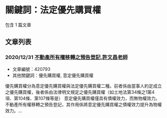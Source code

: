 # 關鍵詞：法定優先購買權

包含 1 篇文章

## 文章列表

### 2020/12/31 [不動產所有權移轉之預告登記,許文昌老師](../../articles/420793_%E4%B8%8D%E5%8B%95%E7%94%A2%E6%89%80%E6%9C%89%E6%AC%8A%E7%A7%BB%E8%BD%89%E4%B9%8B%E9%A0%90%E5%91%8A%E7%99%BB%E8%A8%98%2C%E8%A8%B1%E6%96%87%E6%98%8C%E8%80%81%E5%B8%AB.md)
- 文章編號：420793
- 其他關鍵詞：優先購買權, 意定優先購買權

優先購買權分為意定優先購買權與法定優先購買權二種。前者係由當事人約定成立之優先購買權，後者係由法律明文規定之優先購買權（如土地法第34條之1第4項、第104條、第107條等是） 意定優先購買權僅具有債權效力，而無物權效力。不動產所有權移轉之預告登記，其作用係將意定優先購買權之債權效力提升為物權效力。...
